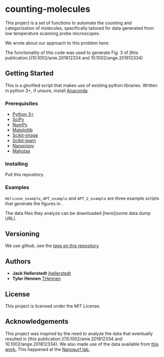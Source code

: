 # counting-molecules

This project is a set of functions to automate the counting and categorization of molecules, specifically tailored for data generated from low temperature scanning probe microscopes.

We wrote about our approach to this problem here: <CITE ARTICLE>

The functionality of this code was used to generate Fig. 3 of [this publication.](10.1002/anie.201812334 and 10.1002/ange.201812334)

## Getting Started

This is a glorified script that makes use of existing python libraries.  Written in python 3+, if unsure, install [Anaconda](https://www.anaconda.com/download).

### Prerequisites

* [Python 3+](https://www.anaconda.com/download)
* [SciPy](https://www.scipy.org/)
* [NumPy](http://www.numpy.org/)
* [Matplotlib](https://matplotlib.org/)
* [Scikit-image](https://scikit-image.org/)
* [Scikit-learn](https://scikit-learn.org/stable/)
* [Nanonispy](http://ysebastien.me/nanonispy-my-first-python-package.html)
* [Mahotas](https://mahotas.readthedocs.io/en/latest/)

### Installing

Pull this repository.

### Examples

`Helicene_example`, `APT_example` and `APT_2_example` are three example scripts that generate the figures in <CITE ARTICLE>.

The data files they analyze can be downloaded [here](some data dump URL).

## Versioning

We use github, see the [tags on this repository](https://github.com/thennen/counting-molecules/tags)

## Authors

* **Jack Hellerstedt** [jhellerstedt](https://github.com/jhellerstedt)
* **Tyler Hennen** [THennen](https://github.com/thennen)

## License

This project is licensed under the MIT License.

## Acknowledgements

This project was inspired by the need to analyze the data that eventually resulted in [this publication.](10.1002/anie.201812334 and 10.1002/ange.201812334).
We also made use of the data available from [this work.](https://www.nature.com/articles/nchem.2662)
This happened at the [Nanosurf lab.](https://nanosurf.fzu.cz/)
